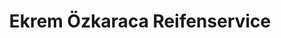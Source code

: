 ---
title: "Ekrem Özkaraca Reifenservice"
url: /backnang/ekrem-oezkaraca-reifenservice/
shop: Autohaus
---